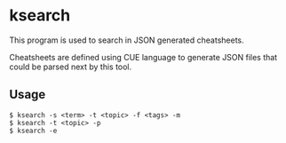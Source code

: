 # ksearch

This program is used to search in JSON generated cheatsheets.

Cheatsheets are defined using CUE language to generate JSON 
files that could be parsed next by this tool.

## Usage

```
$ ksearch -s <term> -t <topic> -f <tags> -m
$ ksearch -t <topic> -p
$ ksearch -e
```
